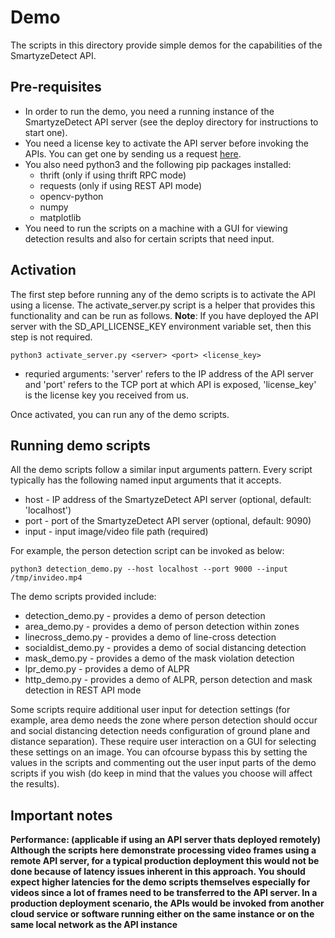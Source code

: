 # Demo

The scripts in this directory provide simple demos for the capabilities of the SmartyzeDetect API.

## Pre-requisites

  - In order to run the demo, you need a running instance of the SmartyzeDetect API server (see the deploy directory for instructions to start one).
  - You need a license key to activate the API server before invoking the APIs. You can get one by sending us a request [here](https://www.smartyzedetect.com/sdkfreetrial).
  - You also need python3 and the following pip packages installed:
    - thrift (only if using thrift RPC mode)
    - requests (only if using REST API mode)
    - opencv-python
    - numpy
    - matplotlib
  - You need to run the scripts on a machine with a GUI for viewing detection results and also for certain scripts that need input.

## Activation

The first step before running any of the demo scripts is to activate the API using a license. The activate_server.py script is a helper that provides this functionality and can be run as follows. **Note**: If you have deployed the API server with the SD_API_LICENSE_KEY environment variable set, then this step is not required.
```
python3 activate_server.py <server> <port> <license_key>
```
  - requried arguments: 'server' refers to the IP address of the API server and 'port' refers to the TCP port at which API is exposed, 'license_key' is the license key you received from us.

Once activated, you can run any of the demo scripts.

## Running demo scripts

All the demo scripts follow a similar input arguments pattern. Every script typically has the following named input arguments that it accepts.
  - host - IP address of the SmartyzeDetect API server (optional, default: 'localhost')
  - port - port of the SmartyzeDetect API server (optional, default: 9090)
  - input - input image/video file path (required)

For example, the person detection script can be invoked as below:
```
python3 detection_demo.py --host localhost --port 9000 --input /tmp/invideo.mp4
```

The demo scripts provided include:
  - detection_demo.py - provides a demo of person detection
  - area_demo.py - provides a demo of person detection within zones
  - linecross_demo.py - provides a demo of line-cross detection
  - socialdist_demo.py - provides a demo of social distancing detection
  - mask_demo.py - provides a demo of the mask violation detection
  - lpr_demo.py - provides a demo of ALPR
  - http_demo.py - provides a demo of ALPR, person detection and mask detection in REST API mode

Some scripts require additional user input for detection settings (for example, area demo needs the zone where person detection should occur and social distancing detection needs configuration of ground plane and distance separation). These require user interaction on a GUI for selecting these settings on an image. You can ofcourse bypass this by setting the values in the scripts and commenting out the user input parts of the demo scripts if you wish (do keep in mind that the values you choose will affect the results).

## Important notes

**Performance: (applicable if using an API server thats deployed remotely) Although the scripts here demonstrate processing video frames using a remote API server, for a typical production deployment this would not be done because of latency issues inherent in this approach. You should expect higher latencies for the demo scripts themselves especially for videos since a lot of frames need to be transferred to the API server. In a production deployment scenario, the APIs would be invoked from another cloud service or software running either on the same instance or on the same local network as the API instance**


